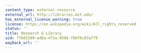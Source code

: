 ```yaml
---
content_type: external-resource
external_url: http://libraries.mit.edu/
has_external_license_warning: true
license: https://en.wikipedia.org/wiki/All_rights_reserved
status: ''
title: Research & Library
uid: 7f6d1589-ed6a-4f3a-9588-f06f6c03a779
wayback_url: ''
---
```

